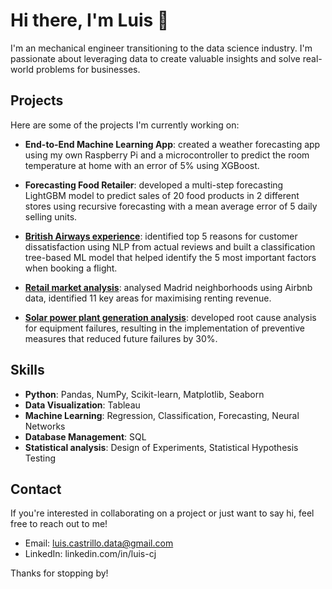 # Hi there, I'm Luis 👋

I'm an mechanical engineer transitioning to the data science industry. I'm passionate about leveraging data to create valuable insights and solve real-world problems for businesses.

## Projects

Here are some of the projects I'm currently working on:


- **End-to-End Machine Learning App**: created a weather forecasting app using my own Raspberry Pi and a microcontroller to predict the room temperature at home with an error of 5% using XGBoost.

- **Forecasting Food Retailer**: developed a multi-step forecasting LightGBM model to predict sales of 20 food products in 2 different stores using recursive forecasting with a mean average error of 5 daily selling units.

- [**British Airways experience**](https://github.com/luis-cj/data-science-british-airways): identified top 5 reasons for customer dissatisfaction using NLP from actual reviews and built a classification tree-based ML model that helped identify the 5 most important factors when booking a flight.

- [**Retail market analysis**](https://github.com/luis-cj/data-science-retail-market-madrid): analysed Madrid neighborhoods using Airbnb data, identified 11 key areas for maximising renting revenue.

- [**Solar power plant generation analysis**](https://github.com/luis-cj/data-science-solar-power-plant): developed root cause analysis for equipment failures, resulting in the implementation of preventive measures that reduced future failures by 30%.

## Skills

- **Python**: Pandas, NumPy, Scikit-learn, Matplotlib, Seaborn
- **Data Visualization**: Tableau
- **Machine Learning**: Regression, Classification, Forecasting, Neural Networks
- **Database Management**: SQL
- **Statistical analysis**: Design of Experiments, Statistical Hypothesis Testing

## Contact

If you're interested in collaborating on a project or just want to say hi, feel free to reach out to me!

- Email: luis.castrillo.data@gmail.com
- LinkedIn: linkedin.com/in/luis-cj

Thanks for stopping by!

<!--
**luis-cj/luis-cj** is a ✨ _special_ ✨ repository because its `README.md` (this file) appears on your GitHub profile.

Here are some ideas to get you started:

- 🔭 I’m currently working on ...
- 🌱 I’m currently learning ...
- 👯 I’m looking to collaborate on ...
- 🤔 I’m looking for help with ...
- 💬 Ask me about ...
- 📫 How to reach me: ...
- 😄 Pronouns: ...
- ⚡ Fun fact: ...
-->
